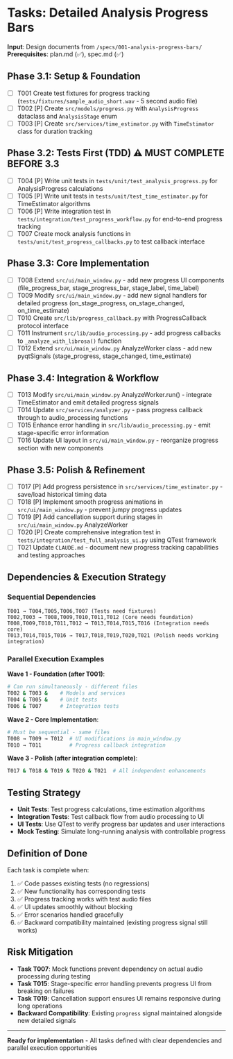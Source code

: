 # Tasks: Detailed Analysis Progress Bars

**Input**: Design documents from `/specs/001-analysis-progress-bars/`
**Prerequisites**: plan.md (✅), spec.md (✅)

## Phase 3.1: Setup & Foundation
- [ ] T001 Create test fixtures for progress tracking (`tests/fixtures/sample_audio_short.wav` - 5 second audio file)
- [ ] T002 [P] Create `src/models/progress.py` with `AnalysisProgress` dataclass and `AnalysisStage` enum
- [ ] T003 [P] Create `src/services/time_estimator.py` with `TimeEstimator` class for duration tracking

## Phase 3.2: Tests First (TDD) ⚠️ MUST COMPLETE BEFORE 3.3
- [ ] T004 [P] Write unit tests in `tests/unit/test_analysis_progress.py` for AnalysisProgress calculations
- [ ] T005 [P] Write unit tests in `tests/unit/test_time_estimator.py` for TimeEstimator algorithms  
- [ ] T006 [P] Write integration test in `tests/integration/test_progress_workflow.py` for end-to-end progress tracking
- [ ] T007 Create mock analysis functions in `tests/unit/test_progress_callbacks.py` to test callback interface

## Phase 3.3: Core Implementation
- [ ] T008 Extend `src/ui/main_window.py` - add new progress UI components (file_progress_bar, stage_progress_bar, stage_label, time_label)
- [ ] T009 Modify `src/ui/main_window.py` - add new signal handlers for detailed progress (on_stage_progress, on_stage_changed, on_time_estimate)
- [ ] T010 Create `src/lib/progress_callback.py` with ProgressCallback protocol interface
- [ ] T011 Instrument `src/lib/audio_processing.py` - add progress callbacks to `_analyze_with_librosa()` function
- [ ] T012 Extend `src/ui/main_window.py` AnalyzeWorker class - add new pyqtSignals (stage_progress, stage_changed, time_estimate)

## Phase 3.4: Integration & Workflow
- [ ] T013 Modify `src/ui/main_window.py` AnalyzeWorker.run() - integrate TimeEstimator and emit detailed progress signals
- [ ] T014 Update `src/services/analyzer.py` - pass progress callback through to audio_processing functions
- [ ] T015 Enhance error handling in `src/lib/audio_processing.py` - emit stage-specific error information
- [ ] T016 Update UI layout in `src/ui/main_window.py` - reorganize progress section with new components

## Phase 3.5: Polish & Refinement  
- [ ] T017 [P] Add progress persistence in `src/services/time_estimator.py` - save/load historical timing data
- [ ] T018 [P] Implement smooth progress animations in `src/ui/main_window.py` - prevent jumpy progress updates
- [ ] T019 [P] Add cancellation support during stages in `src/ui/main_window.py` AnalyzeWorker
- [ ] T020 [P] Create comprehensive integration test in `tests/integration/test_full_analysis_ui.py` using QTest framework
- [ ] T021 Update `CLAUDE.md` - document new progress tracking capabilities and testing approaches

## Dependencies & Execution Strategy

### Sequential Dependencies
```
T001 → T004,T005,T006,T007 (Tests need fixtures)
T002,T003 → T008,T009,T010,T011,T012 (Core needs foundation)  
T008,T009,T010,T011,T012 → T013,T014,T015,T016 (Integration needs core)
T013,T014,T015,T016 → T017,T018,T019,T020,T021 (Polish needs working integration)
```

### Parallel Execution Examples
**Wave 1 - Foundation (after T001)**:
```bash
# Can run simultaneously - different files
T002 & T003 &    # Models and services
T004 & T005 &    # Unit tests  
T006 & T007      # Integration tests
```

**Wave 2 - Core Implementation**:
```bash
# Must be sequential - same files
T008 → T009 → T012  # UI modifications in main_window.py
T010 → T011         # Progress callback integration
```

**Wave 3 - Polish (after integration complete)**:  
```bash
T017 & T018 & T019 & T020 & T021  # All independent enhancements
```

## Testing Strategy
- **Unit Tests**: Test progress calculations, time estimation algorithms
- **Integration Tests**: Test callback flow from audio processing to UI  
- **UI Tests**: Use QTest to verify progress bar updates and user interactions
- **Mock Testing**: Simulate long-running analysis with controllable progress

## Definition of Done
Each task is complete when:
1. ✅ Code passes existing tests (no regressions)
2. ✅ New functionality has corresponding tests
3. ✅ Progress tracking works with test audio files
4. ✅ UI updates smoothly without blocking
5. ✅ Error scenarios handled gracefully
6. ✅ Backward compatibility maintained (existing progress signal still works)

## Risk Mitigation
- **Task T007**: Mock functions prevent dependency on actual audio processing during testing
- **Task T015**: Stage-specific error handling prevents progress UI from breaking on failures
- **Task T019**: Cancellation support ensures UI remains responsive during long operations
- **Backward Compatibility**: Existing `progress` signal maintained alongside new detailed signals

---
**Ready for implementation** - All tasks defined with clear dependencies and parallel execution opportunities